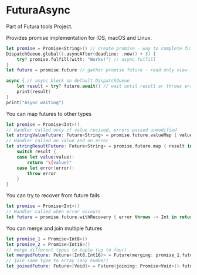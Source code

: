 # FuturaAsync

Part of Futura tools Project.

Provides promise implementation for iOS, macOS and Linux.

```swift
let promise = Promise<String>() // create promise - way to complete future
DispatchQueue.global().asyncAfter(deadline: .now() + 3) {
    try? promise.fulfill(with: "Works!") // async fulfill
}
let future = promise.future // gather promise future - read only view for async state

async { // async block on default DispatchQueue
    let result = try? future.await() // wait until result or throws error
    print(result)
}
print("Async waiting")
```

You can map futures to other types
```swift
let promise = Promise<Int>()
// Handler called only if value recived, errors passed unmodified
let stringValueFuture: Future<String> = promise.future.valueMap { value in return "\(value)" }
// Handler called on value and on error
let stringResultFuture: Future<String> = promise.future.map { result in 
    switch result {
    case let value(value):
        return "\(value)" 
    case let error(error):
        throw error
    }
}
```

You can try to recover from future fails
```swift
let promise = Promise<Int>()
// Handler called when error occours
let future = promise.future.withRecovery { error throws -> Int in return 0 }
```

You can merge and join multiple futures
```swift
let promise_1 = Promise<Int8>()
let promise_2 = Promise<Int16>()
// merge different types to tuple (up to four)
let mergedFuture: Future<(Int8,Int16)> = Future(merging: promise_1.future, promise_2.future)
// join same type to array (any number)
let joinedFuture: Future<[Void]> = Future(joining: Promise<Void>().future, Promise<Void>().future, Promise<Void>().future)

```

